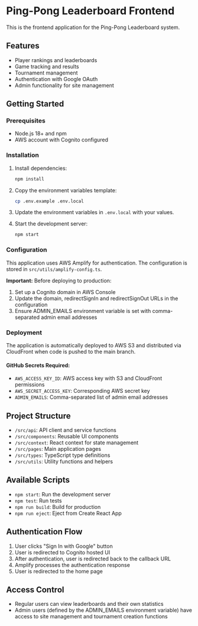 # Ping-Pong Leaderboard Frontend

This is the frontend application for the Ping-Pong Leaderboard system.

## Features

- Player rankings and leaderboards
- Game tracking and results
- Tournament management
- Authentication with Google OAuth
- Admin functionality for site management

## Getting Started

### Prerequisites

- Node.js 18+ and npm
- AWS account with Cognito configured

### Installation

1. Install dependencies:
   ```bash
   npm install
   ```

2. Copy the environment variables template:
   ```bash
   cp .env.example .env.local
   ```

3. Update the environment variables in `.env.local` with your values.

4. Start the development server:
   ```bash
   npm start
   ```

### Configuration

This application uses AWS Amplify for authentication. The configuration is stored in `src/utils/amplify-config.ts`.

**Important:** Before deploying to production:

1. Set up a Cognito domain in AWS Console
2. Update the domain, redirectSignIn and redirectSignOut URLs in the configuration
3. Ensure ADMIN_EMAILS environment variable is set with comma-separated admin email addresses

### Deployment

The application is automatically deployed to AWS S3 and distributed via CloudFront when code is pushed to the main branch.

#### GitHub Secrets Required:

- `AWS_ACCESS_KEY_ID`: AWS access key with S3 and CloudFront permissions
- `AWS_SECRET_ACCESS_KEY`: Corresponding AWS secret key
- `ADMIN_EMAILS`: Comma-separated list of admin email addresses

## Project Structure

- `/src/api`: API client and service functions
- `/src/components`: Reusable UI components
- `/src/context`: React context for state management
- `/src/pages`: Main application pages
- `/src/types`: TypeScript type definitions
- `/src/utils`: Utility functions and helpers

## Available Scripts

- `npm start`: Run the development server
- `npm test`: Run tests
- `npm run build`: Build for production
- `npm run eject`: Eject from Create React App

## Authentication Flow

1. User clicks "Sign In with Google" button
2. User is redirected to Cognito hosted UI
3. After authentication, user is redirected back to the callback URL
4. Amplify processes the authentication response
5. User is redirected to the home page

## Access Control

- Regular users can view leaderboards and their own statistics
- Admin users (defined by the ADMIN_EMAILS environment variable) have access to site management and tournament creation functions
